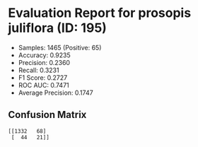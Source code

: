 # Evaluation Report for prosopis juliflora (ID: 195)
- Samples: 1465 (Positive: 65)
- Accuracy: 0.9235
- Precision: 0.2360
- Recall: 0.3231
- F1 Score: 0.2727
- ROC AUC: 0.7471
- Average Precision: 0.1747

## Confusion Matrix
```
[[1332   68]
 [  44   21]]
```